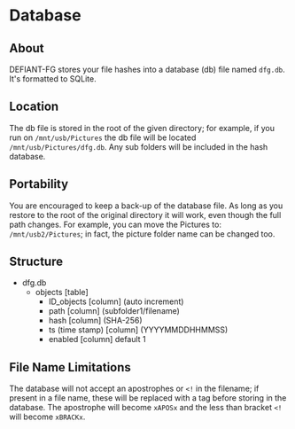 # Database

## About

DEFIANT-FG stores your file hashes into a database (db) file named `dfg.db`. It's formatted to SQLite. 

## Location

The db file is stored in the root of the given directory; for example, if you run on `/mnt/usb/Pictures` the db file will be located `/mnt/usb/Pictures/dfg.db`. Any sub folders will be included in the hash database.

## Portability

You are encouraged to keep a back-up of the database file. As long as you restore to the root of the original directory it will work, even though the full path changes. For example, you can move the Pictures to: `/mnt/usb2/Pictures`; in fact, the picture folder name can be changed too.

## Structure

* dfg.db
	* objects [table]
		* ID_objects [column] (auto increment)
		* path [column] (subfolder1/filename)
		* hash [column] (SHA-256)
		* ts (time stamp) [column] (YYYYMMDDHHMMSS)
		* enabled [column] default 1

## File Name Limitations

The database will not accept an apostrophes or `<!` in the filename; if present in a file name, these will be replaced with a tag before storing in the database. The apostrophe will become `xAPOSx` and the less than bracket `<!` will become `xBRACKx`.
